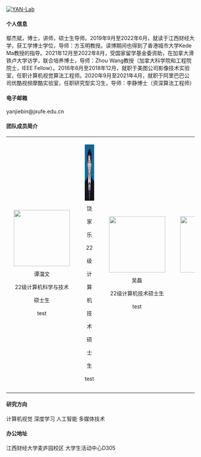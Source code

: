 

[![YAN-Lab](https://img.shields.io/badge/jxufeai-github-blue?logo=github)](https://github.com/jxufeai)

#### 个人信息
鄢杰斌，博士，讲师，硕士生导师。2019年9月至2022年6月，就读于江西财经大学，获工学博士学位，导师：方玉明教授。读博期间也得到了香港城市大学Kede Ma教授的指导。2021年12月至2022年8月，受国家留学基金委资助，在加拿大滑铁卢大学访学，联合培养博士，导师：Zhou Wang教授（加拿大科学院和工程院院士，IEEE Fellow）。2018年6月至2018年12月，就职于美图公司影像技术实验室，任职计算机视觉算法工程师。2020年9月至2021年4月，就职于阿里巴巴公司优酷视频摩酷实验室，任职研究型实习生，导师：李静博士（资深算法工程师）

#### 电子邮箱
yanjiebin\@jxufe.edu.cn 

#### 团队成员简介

<table>
  <tr>
    <td style="text-align:center; padding: 20px; width: 25%;"><img src="https://raw.githubusercontent.com/JXUFEAI/JXUFEAI.github.io/main/images/TZW.jpg" width="150" height="150"><br>
    <span style="line-height: 2.5; font-size: 14px;">谭湽文 <br> 22级计算机科学与技术硕士生 <br> test</span></td>
    <td style="text-align:center; padding: 20px; width: 25%;"><img src="https://raw.githubusercontent.com/JXUFEAI/JXUFEAI.github.io/main/images/RJL.png" width="150" height="150"><br>
    <span style="line-height: 2.5; font-size: 14px;">饶家乐 <br> 22级计算机技术硕士生 <br> test</span></td>
    <td style="text-align:center; padding: 20px; width: 25%;"><img src="https://raw.githubusercontent.com/JXUFEAI/JXUFEAI.github.io/main/images/Neel.png" width="150" height="150"><br>
    <span style="line-height: 2.5; font-size: 14px;">吴磊 <br> 22级计算机技术硕士生 <br> test</span></td>
    <td style="text-align:center; padding: 20px; width: 25%;"><img src="https://raw.githubusercontent.com/JXUFEAI/JXUFEAI.github.io/main/images/Hezhen.jpg" width="150" height="150"><br>
    <span style="line-height: 2.5; font-size: 14px;">test <br> test <br> test</span></td>
  </tr>
</table>




#### 研究方向
计算机视觉 深度学习 人工智能 多媒体技术

#### 办公地址
江西财经大学麦庐园校区 大学生活动中心D305 
